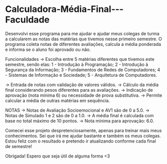 # Calculadora-Média-Final---Faculdade
Desenvolvi esse programa para me ajudar e ajudar meus colegas de turma a calcularem as notas das matérias que tivemos nesse primeiro semestre.
O programa coleta notas de diferentes avaliações, calcula a média ponderada e informa se o aluno foi aprovado ou não.

Funcionalidades
-> Escolha entre 5 matérias diferentes que tivemos este semestre, sendo elas:
1 - Introdução à Programação;
2 - Introdução à Segurança da Informação;
3 - Fundamentos de Redes de Computadores;
4 - Sistemas de Informação e Sociedade;
5 - Arquitetura de Computadores.  


-> Entrada de notas com validação de valores válidos.
-> Cálculo da média final considerando pesos diferentes para as avaliações.
-> Indicação de aprovação (nota mínima 6) ou necessidade de prova substitutiva.
-> Permite calcular a média de outras matérias em sequência.

NOTAS
-> Notas de Avaliação Socioemocional e AV1 são de 0 a 5.0.
-> Notas de Simulado 1 e 2 são de 0 a 1.0.
-> A média final é calculada com base no total máximo de 10 pontos.
-> Nota mínima para aprovação: 6.0.

Comecei esse projeto despretenciosamente, apenas para treinar mais meus conhecimentos. Sei que irá me ajudar bastante e também os meus colegas. Estou feliz com o resultado e pretendo ir atualizando conforme cada final de semestre!

Obrigada! Espero que seja útil de alguma forma <3 
